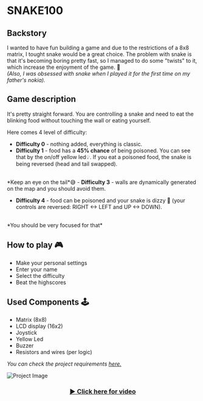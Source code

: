# SNAKE100
## Backstory 
I wanted to have fun building a game and due to the restrictions of a 8x8 matrix, I tought snake would be a great choice. The problem with snake is that it's becoming boring pretty fast, so I managed to do some "twists" to it, which increase the enjoyment of the game. 🐍         
*(Also, I was obsessed with snake when I played it for the first time on my father's nokia).* 

## Game description
It's pretty straight forward. You are controlling a snake and need to eat the blinking food without touching the wall or eating yourself.

Here comes 4 level of difficulty:
- <b>Difficulty 0</b> - nothing added, everything is classic.
- <b>Difficulty 1</b> - food has a <b>45% chance</b> of being poisoned. You can see that by the on/off yellow led💡. If you eat a poisoned food, the snake is being reversed (head and tail swapped). 
<br>
*Keep an eye on the tail*😅 
- <b>Difficulty 3</b> - walls are dynamically generated on the map and you should avoid them.

- <b>Difficulty 4</b> - food can be poisoned and your snake is dizzy 💫 (your controls are reversed: RIGHT <-> LEFT and UP <-> DOWN). 
<br>
*You should be very focused for that*

## How to play 🎮
- Make your personal settings
- Enter your name
- Select the difficulty
- Beat the highscores

## Used Components 🕹️
* Matrix (8x8)
* LCD display (16x2)
* Joystick
* Yellow Led
* Buzzer
* Resistors and wires (per logic)

*You can check the project requirements <a href="https://github.com/RobertLita/SNAKE1000/blob/main/Matrix project requirements.pdf">here.</a>*

![Project Image](assets/)

<div align="center">
  <h3>
    <a href="">
      ▶️ Click here for video
    </a>
  </h3>
</div>
